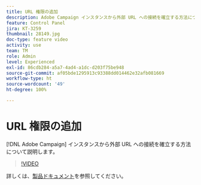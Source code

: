 ```yaml
---
title: URL 権限の追加
description: Adobe Campaign インスタンスから外部 URL への接続を確立する方法について説明します。
feature: Control Panel
jira: KT-3259
thumbnail: 28149.jpg
doc-type: feature video
activity: use
team: TM
role: Admin
level: Experienced
exl-id: 86cdb284-a5a7-4ad4-a1dc-d203f75be948
source-git-commit: af05bde1295913c93388dd014462e32afb081669
workflow-type: ht
source-wordcount: '49'
ht-degree: 100%

---
```


# URL 権限の追加

[!DNL Adobe Campaign] インスタンスから外部 URL への接続を確立する方法について説明します。

>[!VIDEO](https://video.tv.adobe.com/v/28149?quality=12&learn=0n)

詳しくは、[製品ドキュメント](https://experienceleague.adobe.com/docs/control-panel/using/performance-monitoring/url-permissions.html?lang=ja)を参照してください。

